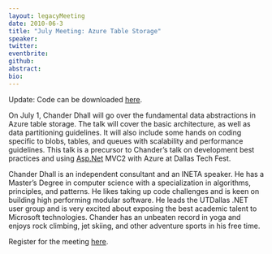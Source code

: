 ```yaml
---
layout: legacyMeeting
date: 2010-06-3
title: "July Meeting: Azure Table Storage"
speaker:
twitter:
eventbrite:
github:
abstract:
bio:
---
```


<p>Update: Code can be downloaded <a href="http://weblogs.asp.net/chanderdhall/archive/2010/07/02/azure-table-storage-c-sig-dallas-july-1st-2010.aspx" target="_blank">here</a>.</p>
<p>On July 1, Chander Dhall will go over the fundamental data abstractions in Azure table storage.&nbsp;The talk will cover the basic architecture, as well as data partitioning guidelines. It will also include some hands on coding specific to blobs, tables, and queues with scalability and performance guidelines. This talk is a precursor to Chander&#8217;s talk on development best practices and using&nbsp;<a href="http://Asp.Net" target="_blank">Asp.Net</a> MVC2 with Azure at Dallas Tech Fest.</p>
<p>Chander Dhall is an independent consultant and an INETA speaker. He has a Master&#8217;s Degree in computer science with a specialization in algorithms, principles, and patterns. He likes taking up code challenges and is keen on building high performing modular software. He leads the UTDallas .NET user group and is very excited about exposing the best academic talent to Microsoft technologies. Chander has an unbeaten record in yoga and enjoys rock climbing, jet skiing, and other adventure sports in his free time.</p>
<p>Register for the meeting <a href="http://www.eventbrite.com/event/745422579" target="_blank">here</a>.</p>

